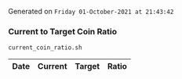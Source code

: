 Generated on `Friday 01-October-2021 at 21:43:42`

### Current to Target Coin Ratio
`current_coin_ratio.sh`

Date|Current|Target|Ratio
---|---|---|---
